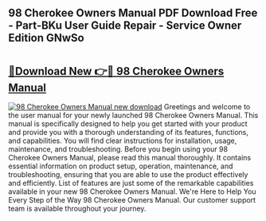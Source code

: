 ## 98 Cherokee Owners Manual PDF Download Free - Part-BKu User Guide Repair - Service Owner Edition GNwSo

# <h2><a href="http://bc61005.oget.top/?id=98+Cherokee+Owners+Manual">🔗Download New 👉🔴 98 Cherokee Owners Manual</a></h2>

[![98 Cherokee Owners Manual new download](https://i.imgur.com/5g1atiW.png)](http://bc61005.oget.top/?id=98+Cherokee+Owners+Manual)
Greetings and welcome to the user manual for your newly launched 98 Cherokee Owners Manual. This manual is specifically designed to help you get started with your product and provide you with a thorough understanding of its features, functions, and capabilities. You will find clear instructions for installation, usage, maintenance, and troubleshooting. Before you begin using your 98 Cherokee Owners Manual, please read this manual thoroughly. It contains essential information on product setup, operation, maintenance, and troubleshooting, ensuring that you are able to use the product effectively and efficiently. List of features are just some of the remarkable capabilities available in your new 98 Cherokee Owners Manual. We're Here to Help You Every Step of the Way 98 Cherokee Owners Manual. Our customer support team is available throughout your journey.
